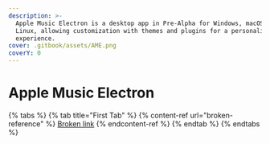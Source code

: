 ```yaml
---
description: >-
  Apple Music Electron is a desktop app in Pre-Alpha for Windows, macOS, and
  Linux, allowing customization with themes and plugins for a personalized music
  experience.
cover: .gitbook/assets/AME.png
coverY: 0
---
```


# Apple Music Electron



{% tabs %}
{% tab title="First Tab" %}
{% content-ref url="broken-reference" %}
[Broken link](broken-reference)
{% endcontent-ref %}
{% endtab %}
{% endtabs %}
